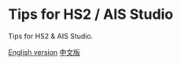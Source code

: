 # Tips for HS2 / AIS Studio
Tips for HS2 &amp; AIS Studio.

[English version](https://github.com/Blatke/Tips-for-HS2-AIS-Studio/blob/main/English%20ver.md)
[中文版](https://github.com/Blatke/Tips-for-HS2-AIS-Studio/blob/main/Chinese%20ver.md)
